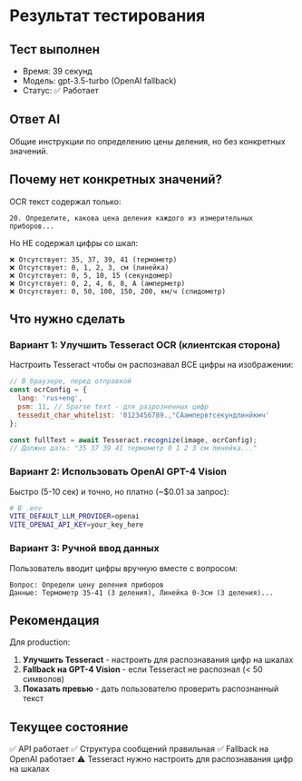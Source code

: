 # Результат тестирования

## Тест выполнен

- Время: 39 секунд
- Модель: gpt-3.5-turbo (OpenAI fallback)
- Статус: ✅ Работает

## Ответ AI

Общие инструкции по определению цены деления, но без конкретных значений.

## Почему нет конкретных значений?

OCR текст содержал только:

```
20. Определите, какова цена деления каждого из измерительных приборов...
```

Но НЕ содержал цифры со шкал:

```
❌ Отсутствует: 35, 37, 39, 41 (термометр)
❌ Отсутствует: 0, 1, 2, 3, см (линейка)
❌ Отсутствует: 0, 5, 10, 15 (секундомер)
❌ Отсутствует: 0, 2, 4, 6, 8, А (амперметр)
❌ Отсутствует: 0, 50, 100, 150, 200, км/ч (спидометр)
```

## Что нужно сделать

### Вариант 1: Улучшить Tesseract OCR (клиентская сторона)

Настроить Tesseract чтобы он распознавал ВСЕ цифры на изображении:

```javascript
// В браузере, перед отправкой
const ocrConfig = {
  lang: 'rus+eng',
  psm: 11, // Sparse text - для разрозненных цифр
  tessedit_char_whitelist: '0123456789.,°CАампервтсекундлинйкмч'
};

const fullText = await Tesseract.recognize(image, ocrConfig);
// Должно дать: "35 37 39 41 термометр 0 1 2 3 см линейка..."
```

### Вариант 2: Использовать OpenAI GPT-4 Vision

Быстро (5-10 сек) и точно, но платно (~$0.01 за запрос):

```bash
# В .env
VITE_DEFAULT_LLM_PROVIDER=openai
VITE_OPENAI_API_KEY=your_key_here
```

### Вариант 3: Ручной ввод данных

Пользователь вводит цифры вручную вместе с вопросом:

```
Вопрос: Определи цену деления приборов
Данные: Термометр 35-41 (3 деления), Линейка 0-3см (3 деления)...
```

## Рекомендация

Для production:

1. **Улучшить Tesseract** - настроить для распознавания цифр на шкалах
2. **Fallback на GPT-4 Vision** - если Tesseract не распознал (< 50 символов)
3. **Показать превью** - дать пользователю проверить распознанный текст

## Текущее состояние

✅ API работает
✅ Структура сообщений правильная
✅ Fallback на OpenAI работает
⚠️ Tesseract нужно настроить для распознавания цифр на шкалах
